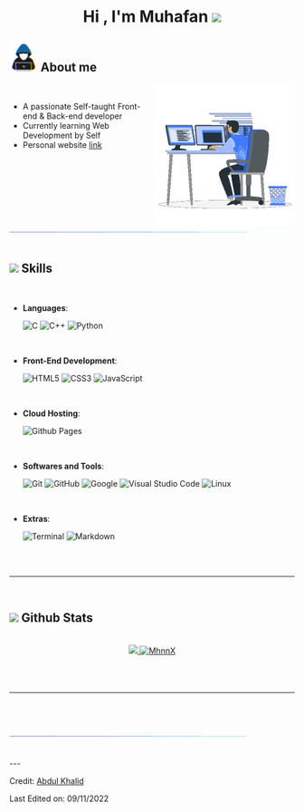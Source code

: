 
<h1 align="center">
    <b>Hi , I'm Muhafan </b><img src="https://media.giphy.com/media/hvRJCLFzcasrR4ia7z/giphy.gif" width="35">
</h1>

## <picture><img src = "https://github.com/MhnnX/MhnnX/blob/8cb4e13fd6e98b1fbe6ebc20dac43d358ee99486/assets/img/about_me.gif" width = 50px></picture> **About me**

<picture>
    <img align="right" src="https://github.com/MhnnX/MhnnX/blob/master/assets/img/Right_Side.gif" width = 250px>
</picture>

<br>

- A passionate Self-taught Front-end & Back-end developer
- Currently learning Web Development by Self
- Personal website [link](http://muhafanx.rf.gd)

<br><br>

<img src="https://github.com/MhnnX/MhnnX/blob/master/assets/img/loading_bar.gif"><br><br>

## <img src="https://media2.giphy.com/media/QssGEmpkyEOhBCb7e1/giphy.gif?cid=ecf05e47a0n3gi1bfqntqmob8g9aid1oyj2wr3ds3mg700bl&rid=giphy.gif" width ="25"><b> Skills</b>
<br>
<p align="center">

- **Languages**:
    
    ![C](https://img.shields.io/badge/C%20-%232370ED.svg?style=for-the-badge&logo=c&logoColor=white)
    ![C++](https://img.shields.io/badge/C++%20-%2300599C.svg?style=for-the-badge&logo=c%2B%2B&logoColor=white)
    ![Python](https://img.shields.io/badge/Python%20-%2314354C.svg?style=for-the-badge&logo=python&logoColor=white)

<br>   
    
- **Front-End Development**:

   ![HTML5](https://img.shields.io/badge/HTML5%20-%23E34F26.svg?style=for-the-badge&logo=html5&logoColor=white)
   ![CSS3](https://img.shields.io/badge/CSS%20-%231572B6.svg?style=for-the-badge&logo=css3&logoColor=white)
   ![JavaScript](https://img.shields.io/badge/JavaScript%20-%23F7DF1E.svg?style=for-the-badge&logo=javascript&logoColor=black)

<br>

- **Cloud Hosting**:

    ![Github Pages](https://img.shields.io/badge/GitHub%20Pages-%23327FC7.svg?style=for-the-badge&logo=github&logoColor=white)
    
<br>

- **Softwares and Tools**:

    ![Git](https://img.shields.io/badge/git-%23F05033.svg?style=for-the-badge&logo=git&logoColor=white)
    ![GitHub](https://img.shields.io/badge/github-%23121011.svg?style=for-the-badge&logo=github&logoColor=white)
    ![Google](https://img.shields.io/badge/google-%234285F4.svg?style=for-the-badge&logo=google&logoColor=white)
    ![Visual Studio Code](https://img.shields.io/badge/Visual%20Studio%20Code-0078d7.svg?style=for-the-badge&logo=visual-studio-code&logoColor=white)
    ![Linux](https://img.shields.io/badge/Linux-FCC624?style=for-the-badge&logo=linux&logoColor=black) 

<br>

- **Extras**:

    ![Terminal](https://img.shields.io/badge/Terminal-%23054020?style=for-the-badge&logo=gnu-bash&logoColor=white)
    ![Markdown](https://img.shields.io/badge/markdown-%23000000.svg?style=for-the-badge&logo=markdown&logoColor=white)   


</p>

<br>
<br>

-----

<br>


## <img src="https://media.giphy.com/media/iY8CRBdQXODJSCERIr/giphy.gif" width="35"><b> Github Stats </b>
<br>

<div align="center">
    <a href="https://github.com/MhnnX/">
        <img src="https://github-readme-stats.vercel.app/api?username=MhnnX&include_all_commits=true&count_private=true&show_icons=true&line_height=20 title_color=7A7ADB&icon_color=2234AE&text_color=D3D3D3&bg_color=0,000000,130F40" width="450"/>
        <img src="https://github-readme-stats.vercel.app/api/top-langs?username=MhnnX&show_icons=true&locale=en&layout=compact&line_height=20&title_color=7A7ADB&icon_color=2234AE&text_color=D3D3D3&bg_color=0,000000,130F40" width="375"  alt="MhnnX"/>
    </a>
</div>

<br>
<br>
<br>

-----

<br>
<br>


<br>
<img src="https://github.com/MhnnX/MhnnX/blob/master/assets/img/loading_bar.gif">
<br>
<br>
<br>
---

<br>

Credit: [Abdul Khalid](https://github.com/0xabdulkhalid)

Last Edited on: 09/11/2022